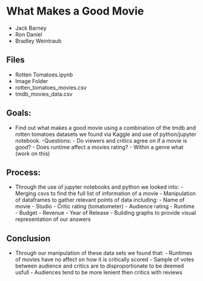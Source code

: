 # What Makes a Good Movie
- Jack Barney
- Ron Daniel
- Bradley Weintraub

## Files
  - Rotten Tomatoes.ipynb
  - Image Folder
  - rotten_tomatoes_movies.csv
  - tmdb_movies_data.csv
## Goals:
  - Find out what makes a good movie using a combination of the tmdb and rotten tomatoes datasets we found via Kaggle and use of python/jupyter notebook.
      -Questions:
        - Do viewers and critics agree on if a movie is good?
        - Does runtime affect a movies rating?
        - Within a genre what (work on this)
## Process:
  - Through the use of jupyter notebooks and python we looked into:
        - Merging csvs to find the full list of information of a movie
        - Manipulation of dataframes to gather relevant points of data including:
           - Name of movie
           - Studio
           - Critic rating (tomatometer)
           - Audience rating
           - Runtime
           - Budget
           - Revenue
           - Year of Release
        - Building graphs to provide visual representation of our answers
## Conclusion
  - Through our manipulation of these data sets we found that:
        - Runtimes of movies have no affect on how it is critically scored
        - Sample of votes between audience and critics are to disproportionate to be deemed usfull
        - Audiences tend to be more lenient then critics with reviews
